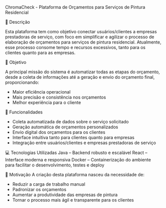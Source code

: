 ChromaCheck - Plataforma de Orçamentos para Serviços de Pintura Residencial

📌 Descrição

Esta plataforma tem como objetivo conectar usuários/clientes a empresas prestadoras de serviço, com foco em simplificar e agilizar o processo de elaboração de orçamentos para serviços de pintura residencial. Atualmente, esse processo consome tempo e recursos excessivos, tanto para os clientes quanto para as empresas.

🚀 Objetivo

A principal missão do sistema é automatizar todas as etapas do orçamento, desde a coleta de informações até a geração e envio do orçamento final, proporcionando:

- Maior eficiência operacional
- Mais precisão e consistência nos orçamentos
- Melhor experiência para o cliente

🧩 Funcionalidades
- Coleta automatizada de dados sobre o serviço solicitado
- Geração automática de orçamentos personalizados
- Envio digital dos orçamentos para os clientes
- Interface intuitiva tanto para clientes quanto para empresas
- Integração entre usuários/clientes e empresas prestadoras de serviço

💻 Tecnologias Utilizadas
Java – Backend robusto e escalável
React – Interface moderna e responsiva
Docker – Containerização do ambiente para facilitar o desenvolvimento, testes e deploy

🎯 Motivação
A criação desta plataforma nasceu da necessidade de:
- Reduzir a carga de trabalho manual
- Padronizar os orçamentos
- Aumentar a produtividade das empresas de pintura
- Tornar o processo mais ágil e transparente para os clientes
